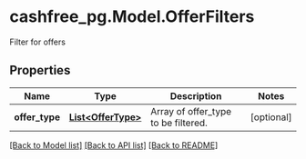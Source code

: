 # cashfree_pg.Model.OfferFilters
Filter for offers

## Properties

Name | Type | Description | Notes
------------ | ------------- | ------------- | -------------
**offer_type** | [**List&lt;OfferType&gt;**](OfferType.md) | Array of offer_type to be filtered. | [optional] 

[[Back to Model list]](../README.md#documentation-for-models) [[Back to API list]](../README.md#documentation-for-api-endpoints) [[Back to README]](../README.md)

